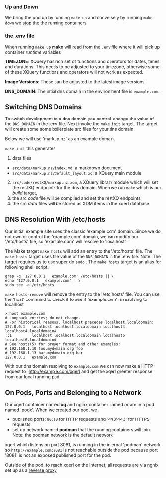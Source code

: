 
### Up and Down

We bring the pod up by running `make up` 
and conversely by running `make down` we stop the the running containers

### the .env file

When running `make up` **make** will read from the `.env` file where it will pick up
container *runtime* variables

 **TIMEZONE**: XQuery has rich set of functions and operators for 
dates, times and durations. This needs to be adjusted to your timezone, otherwise 
some of these XQuery functions and operators will not work as expected.

**Image Versions**:  These can be adjusted to the latest image versions
 
**DNS_DOMAIN**: The intial dns domain in the environment file is `example.com`.

##  Switching DNS Domains

To switch development to a dns domain you control,
 change the value of the `DNS_DOMAIN` in the .env file.
 Next invoke the `make init` target.
 The target will create some some boilerplate src files for your dns domain.

Below we will use 'markup.nz' as an example domain.

`make init` this generates
 1. data files 
  - `src/data/markup.nz/index.md`: a markdown document
  - `src/data/markup.nz/default_layout.xq`: a XQuery main module
 2. `src/code/restXQ/markup.nz.xqm`, a XQuery library module which will set the restXQ endpoints for the dns domain.
When we run `make` which is our *build* target,
 1. the src *code* file will be compiled and set the restXQ endpoints
 2. the src *data* files will be stored as XDM items in the xqerl database.

##  DNS Resolution With /etc/hosts

Our initial example site uses the classic 'example.com' domain. 
Since we do not own or control the 'example.com' domain,
we can modify our '/etc/hosts' file, so 'example.com' will resolve to 'localhost'

The Make target `make hosts` will add an entry to the '/etc/hosts' file.
The `make hosts` target uses the value of the `DNS_DOMAIN` in the .env file.
Note: The target requires us to use super do `sudo` .
The `make hosts` target is an alias for following shell script.

```shell
grep -q '127.0.0.1   example.com' /etc/hosts || \
echo '127.0.0.1   example.com' | \
sudo tee -a /etc/hosts
```

`make hosts-remove` will remove the entry to the '/etc/hosts' file.
You can use the 'host' command to check if to see if 'example.com' is resolving to localhost

```
> host example.com
# Loopback entries; do not change.
# For historical reasons, localhost precedes localhost.localdomain:
127.0.0.1   localhost localhost.localdomain localhost4 localhost4.localdomain4
::1         localhost localhost.localdomain localhost6 localhost6.localdomain6
# See hosts(5) for proper format and other examples:
# 192.168.1.10 foo.mydomain.org foo
# 192.168.1.13 bar.mydomain.org bar
127.0.0.1   example.com
```

With our dns domain resolving to `example.com`
we can now make a HTTP request to 
`http://example.com/xqerl and get the xqerl greeter response 
from our local running pod.

## On Pods, Ports and Belonging to a Network 

Our xqerl container named **xq** and nginx container named *or* are in a pod named 'podx'.
When we created our pod, we 
   - published ports: `80:80` for HTTP requests and '443:443' for HTTPS requests
   - set up network named **podman** that the running containers will join. 
     Note: the podman network is the default network

xqerl which listens on port 8081, is running in the internal 'podman' network
so `http://example.com:8081` is not reachable outside the pod because port '8081'
is not an exposed published port for the pod.

Outside of the pod, to reach xqerl on the internet, all requests are via ngnix set up as a 
[reverse proxy](https://www.nginx.com/resources/glossary/reverse-proxy-server/)
